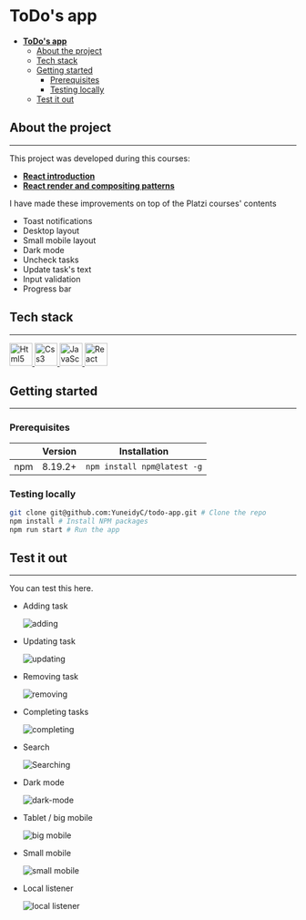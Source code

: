 # **ToDo's app**

- [**ToDo's app**](#todos-app)
  - [About the project](#about-the-project)
  - [Tech stack](#tech-stack)
  - [Getting started](#getting-started)
    - [Prerequisites](#prerequisites)
    - [Testing locally](#testing-locally)
  - [Test it out](#test-it-out)

## About the project

---

This project was developed during this courses:

- [**React introduction**](https://platzi.com/cursos/react/)
- [**React render and compositing patterns**](https://platzi.com/cursos/react-patrones-render/)

I have made these improvements on top of the Platzi courses' contents

- Toast notifications
- Desktop layout
- Small mobile layout
- Dark mode
- Uncheck tasks
- Update task's text
- Input validation
- Progress bar

## Tech stack

---

<!-- markdownlint-disable MD033 -->
<p>
    <a href="https://developer.mozilla.org/en-US/docs/Glossary/HTML5" >
        <img src="https://cdn.jsdelivr.net/gh/devicons/devicon/icons/html5/html5-original.svg" alt="Html5" width="40" height="40" />
    </a>
    <a href="https://developer.mozilla.org/en-US/docs/Web/CSS" >
        <img src="https://cdn.jsdelivr.net/gh/devicons/devicon/icons/css3/css3-original.svg" alt="Css3" width="40" height="40" />
    </a>
    <a href="https://developer.mozilla.org/en-US/docs/Web/javascript" >
      <img src="https://cdn.jsdelivr.net/gh/devicons/devicon/icons/javascript/javascript-original.svg" alt="JavaScript" width="40" height="40" />
    </a>
    <a href="https://reactjs.org/" >
        <img src="https://cdn.jsdelivr.net/gh/devicons/devicon/icons/react/react-original.svg" alt="React" width="40" height="40" />
    </a>
</p>
<!-- markdownlint-enable MD033 -->

## Getting started

---

### Prerequisites

|               | Version       | Installation |
| ------------- | ------------- | ------------- |
| npm           | 8.19.2+       | `npm install npm@latest -g`  |

### Testing locally

```bash
git clone git@github.com:YuneidyC/todo-app.git # Clone the repo
npm install # Install NPM packages
npm run start # Run the app
```

## Test it out

---

You can test this here.

- Adding task

    ![adding](./docs/img/add-task.gif)

- Updating task

    ![updating](./docs/img/update-task.gif)

- Removing task

    ![removing](./docs/img/remove-task.gif)

- Completing tasks

    ![completing](./docs/img/completing-task.gif)

- Search

    ![Searching](./docs/img/search-task.gif)

- Dark mode

    ![dark-mode](./docs/img/dark-mode.gif)

- Tablet / big mobile

    ![big mobile](./docs/img/mobile-add-task.gif)

- Small mobile

    ![small mobile](./docs/img/small-mobile-add-task.gif)

- Local listener

    ![local listener](./docs/img/localListener-task.gif)

